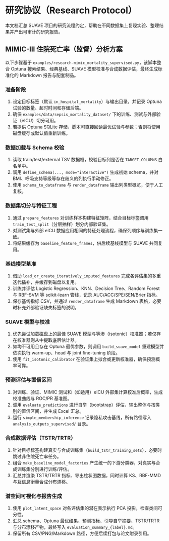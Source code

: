 # 研究协议（Research Protocol）

本文档汇总 SUAVE 项目的研究流程约定，帮助在不同数据集上复现实验、整理结果并产出可审计的研究报告。

## MIMIC-III 住院死亡率（监督）分析方案

以下步骤基于 `examples/research-mimic_mortality_supervised.py`，该脚本整合 Optuna 搜索结果、经典基线、SUAVE 模型校准与合成数据评估，最终生成标准化的 Markdown 报告与配套制品。

### 准备阶段

1. 设定目标标签（默认 `in_hospital_mortality`）与输出目录，并记录 Optuna 试验的数量、超时时间和存储后端。
2. 确保 `examples/data/sepsis_mortality_dataset/` 下的训练、测试与外部验证（eICU）切分可用。
3. 若提供 Optuna SQLite 存储，脚本可直接回读最优试验与参数；否则将使用磁盘缓存或默认值重新训练。

### 数据加载与 Schema 校验

1. 读取 train/test/external TSV 数据框，校验目标列是否在 `TARGET_COLUMNS` 白名单中。
2. 调用 `define_schema(..., mode="interactive")` 生成初始 schema，并对 BMI、呼吸支持等级等存在歧义的列执行手动修正。
3. 使用 `schema_to_dataframe` 与 `render_dataframe` 输出列类型概览，便于人工复核。

### 数据集切分与特征工程

1. 通过 `prepare_features` 对训练样本构建特征矩阵，结合目标标签调用 `train_test_split`（分层抽样）划分内部验证集。
2. 对测试集与外部 eICU 数据应用相同的特征处理流程，确保列顺序与训练集一致。
3. 将结果缓存为 `baseline_feature_frames`，供后续基线模型与 SUAVE 共同复用。

### 基线模型基准

1. 借助 `load_or_create_iteratively_imputed_features` 完成各评估集的多重迭代插补，并缓存到磁盘以复用。
2. 训练并评估 Logistic Regression、KNN、Decision Tree、Random Forest 与 RBF-SVM 等 scikit-learn 管线，记录 AUC/ACC/SPE/SEN/Brier 指标。
3. 保存基线指标 CSV，并通过 `render_dataframe` 生成 Markdown 表格，必要时补充外部验证缺失标签的说明。

### SUAVE 模型与校准

1. 优先尝试加载磁盘上的最佳 SUAVE 模型与等渗（isotonic）校准器；若仅存在校准器则从中提取底层估计器。
2. 如均不可用且存在 Optuna 最优参数，则调用 `build_suave_model` 重建模型并依次执行 warm-up、head 与 joint fine-tuning 阶段。
3. 使用 `fit_isotonic_calibrator` 在验证集上拟合或更新校准器，确保预测概率可靠。

### 预测评估与置信区间

1. 对训练、验证、MIMIC 测试和（如适用）eICU 外部集计算校准后概率，生成校准曲线与 ROC/PR 基准图。
2. 调用 `evaluate_predictions` 进行自举（bootstrap）评估，输出整体与按类别的置信区间，并生成 Excel 汇总。
3. 运行 `simple_membership_inference` 记录隐私攻击基线，所有路径写入 `analysis_outputs_supervised/` 目录。

### 合成数据评估（TSTR/TRTR）

1. 针对目标标签构建真实与合成训练集（`build_tstr_training_sets`），必要时跳过非住院死亡率任务。
2. 组合 `make_baseline_model_factories` 产生统一的下游分类器，对真实与合成训练集分别进行训练/评估。
3. 汇总并渲染 TSTR/TRTR 指标、导出柱状图数据，同时计算 KS、RBF-MMD 与互信息衡量合成分布漂移。

### 潜空间可视化与报告生成

1. 使用 `plot_latent_space` 对各评估集的潜在表示执行 PCA 投影，检查类间可分性。
2. 汇总 schema、Optuna 最优结果、预测指标、引导自举摘要、TSTR/TRTR 与分布漂移产物，最终写入 `evaluation_summary_{label}.md`。
3. 保留所有 CSV/PNG/Markdown 路径，方便后续打包与论文附录引用。
